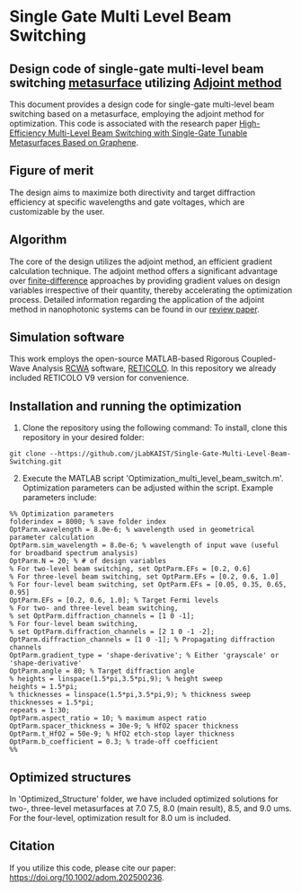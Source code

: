 # Single Gate Multi Level Beam Switching

## Design code of single-gate multi-level beam switching [metasurface](https://en.wikipedia.org/wiki/Electromagnetic_metasurface) utilizing [Adjoint method](https://en.wikipedia.org/wiki/Adjoint_state_method)


This document provides a design code for single-gate multi-level beam switching based on a metasurface, employing the adjoint method for optimization. This code is associated with the research paper [High-Efficiency Multi-Level Beam Switching with Single-Gate Tunable Metasurfaces Based on Graphene](https://doi.org/10.1002/adom.202500236).


## Figure of merit
<!-- ![plot](./images/env.png) -->
The design aims to maximize both directivity and target diffraction efficiency at specific wavelengths and gate voltages, which are customizable by the user.


## Algorithm
The core of the design utilizes the adjoint method, an efficient gradient calculation technique. The adjoint method offers a significant advantage over [finite-difference](https://en.wikipedia.org/wiki/Finite_difference) approaches by providing gradient values on design variables irrespective of their quantity, thereby accelerating the optimization process. Detailed information regarding the application of the adjoint method in nanophotonic systems can be found in our [review paper](https://www.degruyter.com/document/doi/10.1515/nanoph-2021-0713/html?lang=en&srsltid=AfmBOoopnvQKaBim4U1x62GNLuUmxDV_sV_W0sMarN0pgrkE5Q17UaBR).


## Simulation software
This work employs the open-source MATLAB-based Rigorous Coupled-Wave Analysis [RCWA](https://en.wikipedia.org/wiki/Rigorous_coupled-wave_analysis) software, [RETICOLO](https://zenodo.org/record/3610175#.YBkECS2UGX0). In this repository we already included RETICOLO V9 version for convenience.


## Installation and running the optimization
1. Clone the repository using the following command:
To install, clone this repository in your desired folder:
```
git clone --https://github.com/jLabKAIST/Single-Gate-Multi-Level-Beam-Switching.git
```

2. Execute the MATLAB script 'Optimization_multi_level_beam_switch.m'. Optimization parameters can be adjusted within the script. Example parameters include:
```
%% Optimization parameters
folderindex = 8000; % save folder index
OptParm.wavelength = 8.0e-6; % wavelength used in geometrical parameter calculation
OptParm.sim_wavelength = 8.0e-6; % wavelength of input wave (useful for broadband spectrum analysis)
OptParm.N = 20; % # of design variables
% For two-level beam switching, set OptParm.EFs = [0.2, 0.6]
% For three-level beam switching, set OptParm.EFs = [0.2, 0.6, 1.0]
% For four-level beam switching, set OptParm.EFs = [0.05, 0.35, 0.65, 0.95]
OptParm.EFs = [0.2, 0.6, 1.0]; % Target Fermi levels
% For two- and three-level beam switching, 
% set OptParm.diffraction_channels = [1 0 -1];
% For four-level beam switching, 
% set OptParm.diffraction_channels = [2 1 0 -1 -2];
OptParm.diffraction_channels = [1 0 -1]; % Propagating diffraction channels
OptParm.gradient_type = 'shape-derivative'; % Either 'grayscale' or 'shape-derivative'
OptParm.angle = 80; % Target diffraction angle
% heights = linspace(1.5*pi,3.5*pi,9); % height sweep
heights = 1.5*pi; 
% thicknesses = linspace(1.5*pi,3.5*pi,9); % thickness sweep
thicknesses = 1.5*pi;
repeats = 1:30;
OptParm.aspect_ratio = 10; % maximum aspect ratio
OptParm.spacer_thickness = 30e-9; % HfO2 spacer thickness
OptParm.t_HfO2 = 50e-9; % HfO2 etch-stop layer thickness
OptParm.b_coefficient = 0.3; % trade-off coefficient
%%
```

## Optimized structures
In 'Optimized_Structure' folder, we have included optimized solutions for two-, three-level metasurfaces at 7.0 7.5, 8.0 (main result), 8.5, and 9.0 ums. For the four-level, optimization result for 8.0 um is included.

## Citation
If you utilize this code, please cite our paper: https://doi.org/10.1002/adom.202500236.

